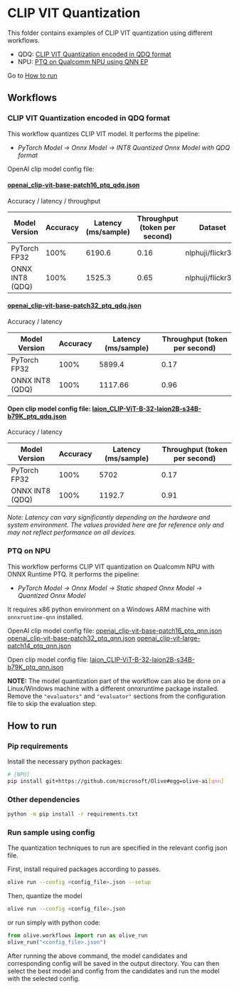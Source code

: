 # CLIP VIT Quantization
This folder contains examples of CLIP VIT quantization using different workflows.

- QDQ: [CLIP VIT Quantization encoded in QDQ format](#clip-vit-quantization-encoded-in-qdq-format)
- NPU: [PTQ on Qualcomm NPU using QNN EP](#ptq-on-npu)

Go to [How to run](#how-to-run)

## Workflows

### CLIP VIT Quantization encoded in QDQ format
This workflow quantizes CLIP VIT model. It performs the pipeline:
- *PyTorch Model -> Onnx Model -> INT8 Quantized Onnx Model with QDQ format*

OpenAI clip model config file:
#### [openai_clip-vit-base-patch16_ptq_qdq.json](openai_clip-vit-base-patch16_ptq_qdq.json)

Accuracy / latency / throughput

| Model Version         | Accuracy           | Latency (ms/sample)| Throughput (token per second)| Dataset           |
|-----------------------|--------------------|--------------------|------------------------------|-------------------|
| PyTorch FP32          | 100%               | 6190.6             | 0.16                         | nlphuji/flickr30k |
| ONNX INT8 (QDQ)       | 100%               | 1525.3             | 0.65                         | nlphuji/flickr30k |


#### [openai_clip-vit-base-patch32_ptq_qdq.json](openai_clip-vit-base-patch32_ptq_qdq.json)

Accuracy / latency

| Model Version         | Accuracy           | Latency (ms/sample)  | Throughput (token per second)|
|-----------------------|--------------------|----------------------|------------------------------|
| PyTorch FP32          | 100%               | 5899.4               | 0.17                         |
| ONNX INT8 (QDQ)       | 100%               | 1117.66              | 0.96                         |

#### Open clip model config file: [laion_CLIP-ViT-B-32-laion2B-s34B-b79K_ptq_qdq.json](laion_CLIP-ViT-B-32-laion2B-s34B-b79K_ptq_qdq.json)

Accuracy / latency

| Model Version         | Accuracy          | Latency (ms/sample)| Throughput (token per second)|
|-----------------------|-------------------|--------------------|------------------------------|
| PyTorch FP32          | 100%              | 5702               | 0.17                         |
| ONNX INT8 (QDQ)       | 100%              | 1192.7             | 0.91                         |

*Note: Latency can vary significantly depending on the hardware and system environment. The values provided here are for reference only and may not reflect performance on all devices.*

### PTQ on NPU
This workflow performs CLIP VIT quantization on Qualcomm NPU with ONNX Runtime PTQ. It performs the pipeline:
- *PyTorch Model -> Onnx Model -> Static shaped Onnx Model -> Quantized Onnx Model*

It requires x86 python environment on a Windows ARM machine with `onnxruntime-qnn` installed.

OpenAI clip model config file: [openai_clip-vit-base-patch16_ptq_qnn.json](openai_clip-vit-base-patch16_ptq_qnn.json)
 [openai_clip-vit-base-patch32_ptq_qnn.json](openai_clip-vit-base-patch32_ptq_qnn.json)
 [openai_clip-vit-large-patch14_ptq_qnn.json](openai_clip-vit-large-patch14_ptq_qnn.json)

Open clip model config file: [laion_CLIP-ViT-B-32-laion2B-s34B-b79K_ptq_qnn.json](laion_CLIP-ViT-B-32-laion2B-s34B-b79K_ptq_qnn.json)

**NOTE:** The model quantization part of the workflow can also be done on a Linux/Windows machine with a different onnxruntime package installed. Remove the `"evaluators"` and `"evaluator"` sections from the configuration file to skip the evaluation step.

## How to run
### Pip requirements
Install the necessary python packages:
```sh
# [NPU]
pip install git+https://github.com/microsoft/Olive#egg=olive-ai[qnn]
```

### Other dependencies
```sh
python -m pip install -r requirements.txt
```

### Run sample using config

The quantization techniques to run are specified in the relevant config json file.

First, install required packages according to passes.
```sh
olive run --config <config_file>.json --setup
```

Then, quantize the model
```sh
olive run --config <config_file>.json
```

or run simply with python code:
```python
from olive.workflows import run as olive_run
olive_run("<config_file>.json")
```

After running the above command, the model candidates and corresponding config will be saved in the output directory.
You can then select the best model and config from the candidates and run the model with the selected config.
